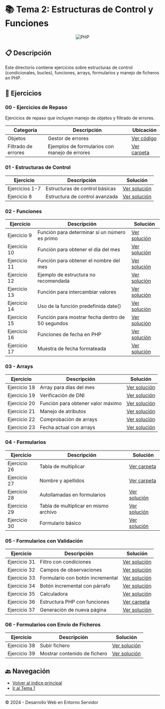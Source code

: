 # 📚 Tema 2: Estructuras de Control y Funciones

<div align="center">
  <img src="https://img.shields.io/badge/PHP-777BB4?style=for-the-badge&logo=php&logoColor=white" alt="PHP"/>
</div>

## 📋 Descripción

Este directorio contiene ejercicios sobre estructuras de control (condicionales, bucles), funciones, arrays, formularios y manejo de ficheros en PHP.

## 📂 Ejercicios

### 00 - Ejercicios de Repaso

Ejercicios de repaso que incluyen manejo de objetos y filtrado de errores.

| Categoría | Descripción | Ubicación |
|-----------|-------------|-----------|
| Objetos | Gestor de errores | [Ver código](./00_EjerciciosRepaso/Objetos/GestorErrores.php) |
| Filtrado de errores | Ejemplos de formularios con manejo de errores | [Ver carpeta](./00_EjerciciosRepaso/filtrado_errores/) |

### 01 - Estructuras de Control

| Ejercicio | Descripción | Solución |
|-----------|-------------|----------|
| Ejercicios 1-7 | Estructuras de control básicas | [Ver solución](./01_EstructuraDeControl/02_E1-E7.php) |
| Ejercicio 8 | Estructura de control avanzada | [Ver solución](./01_EstructuraDeControl/02_E8.php) |

### 02 - Funciones

| Ejercicio | Descripción | Solución |
|-----------|-------------|----------|
| Ejercicio 9 | Función para determinar si un número es primo | [Ver solución](./02_Funciones/09_EsPrimo.php) |
| Ejercicio 10 | Función para obtener el día del mes | [Ver solución](./02_Funciones/10_diaMes.php) |
| Ejercicio 11 | Función para obtener el nombre del mes | [Ver solución](./02_Funciones/11_NombreMes.php) |
| Ejercicio 12 | Ejemplo de estructura no recomendada | [Ver solución](./02_Funciones/12_FEstNoSeDebeHacer.php) |
| Ejercicio 13 | Función para intercambiar valores | [Ver solución](./02_Funciones/13_Intercambia(v1,v2).php) |
| Ejercicio 14 | Uso de la función predefinida date() | [Ver solución](./02_Funciones/14_predefinida_date.php) |
| Ejercicio 15 | Función para mostrar fecha dentro de 50 segundos | [Ver solución](./02_Funciones/15_MuestraDentroDe50s.php) |
| Ejercicio 16 | Funciones de fecha en PHP | [Ver solución](./02_Funciones/16_functiones_fecha.php) |
| Ejercicio 17 | Muestra de fecha formateada | [Ver solución](./02_Funciones/17_muetraFecha.php) |

### 03 - Arrays

| Ejercicio | Descripción | Solución |
|-----------|-------------|----------|
| Ejercicio 18 | Array para días del mes | [Ver solución](./03_Arrays/18_DiaMes.php) |
| Ejercicio 19 | Verificación de DNI | [Ver solución](./03_Arrays/19_verificaDNI.php) |
| Ejercicio 20 | Función para obtener valor máximo | [Ver solución](./03_Arrays/20_valorMaximo.php) |
| Ejercicio 21 | Manejo de atributos | [Ver solución](./03_Arrays/21_Atributos.php) |
| Ejercicio 22 | Comprobación de arrays | [Ver solución](./03_Arrays/22_ComprobarArray.php) |
| Ejercicio 23 | Fecha actual con arrays | [Ver solución](./03_Arrays/23_FechaActual.php) |

### 04 - Formularios

| Ejercicio | Descripción | Solución |
|-----------|-------------|----------|
| Ejercicio 26 | Tabla de multiplicar | [Ver carpeta](./04_Formularios/26_muestraTablaMultiplicar/) |
| Ejercicio 27 | Nombre y apellidos | [Ver carpeta](./04_Formularios/27_NombreYApellidos/) |
| Ejercicio 28 | Autollamadas en formularios | [Ver solución](./04_Formularios/28_Autollamadas/index.php) |
| Ejercicio 29 | Tabla de multiplicar en mismo archivo | [Ver solución](./04_Formularios/29_TablaMultiplicarMismo/index.php) |
| Ejercicio 30 | Formulario básico | [Ver solución](./04_Formularios/30_Formulario/index.php) |

### 05 - Formularios con Validación

| Ejercicio | Descripción | Solución |
|-----------|-------------|----------|
| Ejercicio 31 | Filtro con condiciones | [Ver solución](./05_FormularioValidacion/31_FiltroCondiciones/index.php) |
| Ejercicio 32 | Campos de observaciones | [Ver solución](./05_FormularioValidacion/32_CamposObservaciones/index.php) |
| Ejercicio 33 | Formulario con botón incremental | [Ver solución](./05_FormularioValidacion/33_FBotonIncremental/index.php) |
| Ejercicio 34 | Botón incremental con párrafo | [Ver solución](./05_FormularioValidacion/34_FBtnIncrParrafo/index.php) |
| Ejercicio 35 | Calculadora | [Ver solución](./05_FormularioValidacion/35_Calculadora/index.php) |
| Ejercicio 36 | Estructura PHP con funciones | [Ver carpeta](./05_FormularioValidacion/36_EstructuraPHP/) |
| Ejercicio 37 | Generación de nueva página | [Ver solución](./05_FormularioValidacion/37_GeneraNuevaPagina/index.php) |

### 06 - Formularios con Envío de Ficheros

| Ejercicio | Descripción | Solución |
|-----------|-------------|----------|
| Ejercicio 38 | Subir fichero | [Ver solución](./06_FEnvioFicheros/38_SubirFichero/index.php) |
| Ejercicio 39 | Mostrar contenido de fichero | [Ver solución](./06_FEnvioFicheros/39_MuestraContenido/index.php) |

## 🔙 Navegación

- [Volver al índice principal](../README.md)
- [Ir al Tema 1](../T1/README.md)

---

© 2024 - Desarrollo Web en Entorno Servidor